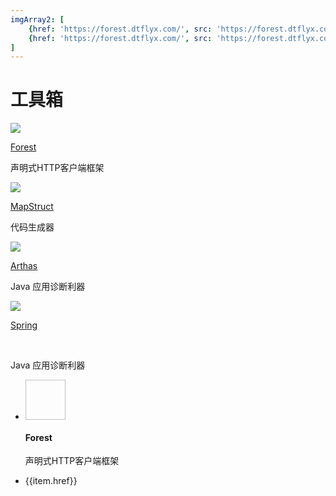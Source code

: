 ```yaml
---
imgArray2: [
    {href: 'https://forest.dtflyx.com/', src: 'https://forest.dtflyx.com/img/logo.png'},
    {href: 'https://forest.dtflyx.com/', src: 'https://forest.dtflyx.com/img/logo.png'}
]
---
```

# 工具箱


<div class="tool-box">
    <a  href="https://forest.dtflyx.com/">
        <img class="tool-img" src="https://forest.dtflyx.com/img/logo.png">
        <p class="tool-title">Forest</p>   
    </a>
    <p class="tool-desc">声明式HTTP客户端框架</p>
</div>    

<div class="tool-box">
    <a  href="https://mapstruct.org/">
        <img class="tool-img" src="https://mapstruct.org/images/favicon.ico">
         <p class="tool-title">MapStruct</p>  
    </a>
    <p class="tool-desc">代码生成器</p>
</div>  

<div class="tool-box">
    <a  href="https://arthas.aliyun.com/">
        <img class="tool-img" src="https://arthas.aliyun.com/images/favicon.ico">
         <p class="tool-title">Arthas</p>  
    </a>
    <p class="tool-desc">Java 应用诊断利器</p>
</div> 

<div class="tool-box">
    <a  href="https://spring.io/">
        <img class="tool-img" src="https://arthas.aliyun.com/images/favicon.ico">
         <p class="tool-title">Spring</p>  <br>
    </a>
    <p class="tool-desc">Java 应用诊断利器</p>
</div>  


<ul class="project-list">
    <li v-for="item in $frontmatter.imgArray2" class="project-list-item-wrap">
        <a class="clearfix project-list-item" :href="item.href" >
            <div class="fl cover">
                <img :src="item.src"  width="64" height="64">
            </div>
            <div class="info">
                <h4 class="single-ellipsis info-title">Forest</h4>
                <p class="double-ellipsis info-des">声明式HTTP客户端框架</p>
            </div>
        </a>
    </li>
    <li v-for="item in $frontmatter.imgArray2">{{item.href}}</li>
   <!-- <li class="project-list-item-wrap">
        <a class="clearfix project-list-item" href="https://forest.dtflyx.com/" >
            <div class="fl cover">
                <img src="https://forest.dtflyx.com/img/logo.png"  width="64" height="64">
            </div>
            <div class="info">
                <h4 class="single-ellipsis info-title">Forest</h4>
                <p class="double-ellipsis info-des">声明式HTTP客户端框架</p>
            </div>
        </a>
    </li>
   <li class="project-list-item-wrap">
        <a class="clearfix project-list-item" href="https://spring.io/" >
            <div class="fl cover">
                <img src="https://arthas.aliyun.com/images/favicon.ico"  width="64" height="64">
            </div>
            <div class="info">
                <h4 class="single-ellipsis info-title">Arthas</h4>
                <p class="double-ellipsis info-des">Java 应用诊断利器，声明式HTTP客户端框架</p>
            </div>
        </a>
    </li> -->
</ul>
